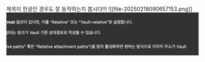 제목이 한글인 경우도 잘 동작하는지 봅시다!!!
![[file-20250218090657153.png]]
![](posts/etc/assets/무제/file-20250302195256691.png)
